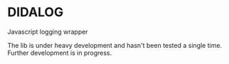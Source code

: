 # DIDALOG
Javascript logging wrapper

The lib is under heavy development and hasn't been tested a single time.
Further development is in progress.